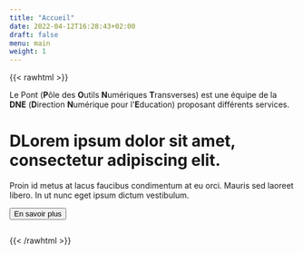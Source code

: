 ```yaml
---
title: "Accueil"
date: 2022-04-12T16:28:43+02:00
draft: false
menu: main
weight: 1
---
```

{{< rawhtml >}}
<div class="fr-highlight">
    <p>Le Pont (<b>P</b>ôle des <b>O</b>utils <b>N</b>umériques <b>T</b>ransverses) est une équipe de la <b>DNE</b> (<b>D</b>irection <b>N</b>umérique pour l'<b>E</b>ducation) proposant différents services. 
    </p>
</div>

<div class="fr-grid-row fr-grid-row--gutters">
                    <div class="fr-col-lg-6 fr-col-offset-lg-1">
                        <h1 class="fr-mt-3w fr-mt-md-5w fr-mb-5w">DLorem ipsum dolor sit amet, consectetur adipiscing elit.</h1>
                        <p class="fr-mb-3w">
                            Proin id metus at lacus faucibus condimentum at eu orci. Mauris sed laoreet libero. In ut nunc eget ipsum dictum vestibulum.
                        </p>
                        <p class="fr-mb-5w"> <button class="fr-btn fr-btn--secondary"  data-fr-opened="false" aria-controls="fr-modal-1">
                           En savoir plus
                        </button></p>
                    </div>
                    <div class="fr-col-12 fr-col-lg-5 fr-pl-0 fr-pl-md-4w fr-pb-0">
                        <figure class="fr-content-media fr-my-0">
                            <div class="fr-content-media__img">
                                <img src="./images/team.png" alt="" />
                            </div>
                        </figure>
                    </div>
                </div>
{{< /rawhtml >}}


